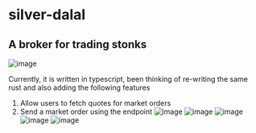 # silver-dalal
## A broker for trading stonks
![image](https://github.com/tusharxoxoxo/silver-dalal/assets/79051850/4b16b7d6-7c68-4a1a-af4e-cf67efaadcf1)


Currently, it is written in typescript, been thinking of re-writing the same rust and also adding the following features
1. Allow users to fetch quotes for market orders 
2. Send a market order using the endpoint
![image](https://github.com/tusharxoxoxo/silver-dalal/assets/79051850/ccd4646b-50f4-4f66-bf46-33953a429cf7)
![image](https://github.com/tusharxoxoxo/silver-dalal/assets/79051850/5edeb78c-5fa1-474b-9d04-163a03c55bcc)
![image](https://github.com/tusharxoxoxo/silver-dalal/assets/79051850/52aac71e-2a39-4c96-a9be-f1c723b1c0b0)
![image](https://github.com/tusharxoxoxo/silver-dalal/assets/79051850/50b7c964-16a6-46c3-8f13-6825d8368b51)
![image](https://github.com/tusharxoxoxo/silver-dalal/assets/79051850/6c9e103b-d0e8-4482-99a1-180984d9a751)
